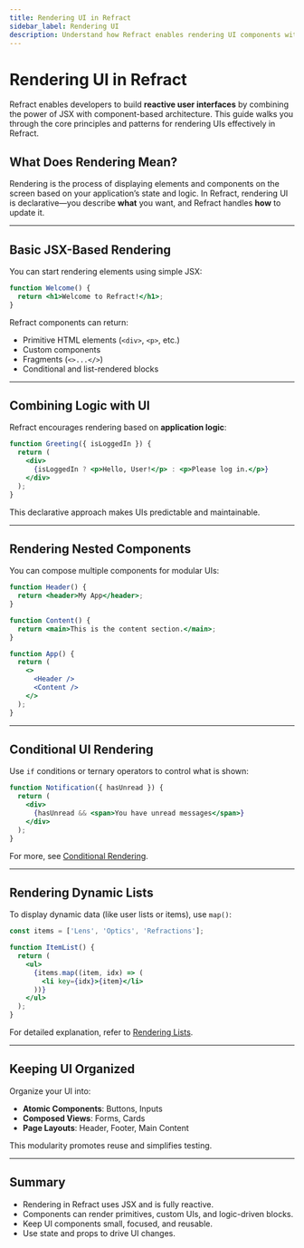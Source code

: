 ```yaml
---
title: Rendering UI in Refract
sidebar_label: Rendering UI
description: Understand how Refract enables rendering UI components with clarity, modularity, and efficiency using JSX.
---
```


# Rendering UI in Refract

Refract enables developers to build **reactive user interfaces** by combining the power of JSX with component-based architecture. This guide walks you through the core principles and patterns for rendering UIs effectively in Refract.

## What Does Rendering Mean?

Rendering is the process of displaying elements and components on the screen based on your application’s state and logic. In Refract, rendering UI is declarative—you describe **what** you want, and Refract handles **how** to update it.

---

## Basic JSX-Based Rendering

You can start rendering elements using simple JSX:

```jsx
function Welcome() {
  return <h1>Welcome to Refract!</h1>;
}
````

Refract components can return:

* Primitive HTML elements (`<div>`, `<p>`, etc.)
* Custom components
* Fragments (`<>...</>`)
* Conditional and list-rendered blocks

---

## Combining Logic with UI

Refract encourages rendering based on **application logic**:

```jsx
function Greeting({ isLoggedIn }) {
  return (
    <div>
      {isLoggedIn ? <p>Hello, User!</p> : <p>Please log in.</p>}
    </div>
  );
}
```

This declarative approach makes UIs predictable and maintainable.

---

## Rendering Nested Components

You can compose multiple components for modular UIs:

```jsx
function Header() {
  return <header>My App</header>;
}

function Content() {
  return <main>This is the content section.</main>;
}

function App() {
  return (
    <>
      <Header />
      <Content />
    </>
  );
}
```

---

## Conditional UI Rendering

Use `if` conditions or ternary operators to control what is shown:

```jsx
function Notification({ hasUnread }) {
  return (
    <div>
      {hasUnread && <span>You have unread messages</span>}
    </div>
  );
}
```

For more, see [Conditional Rendering](./conditional-rendering.md).

---

## Rendering Dynamic Lists

To display dynamic data (like user lists or items), use `map()`:

```jsx
const items = ['Lens', 'Optics', 'Refractions'];

function ItemList() {
  return (
    <ul>
      {items.map((item, idx) => (
        <li key={idx}>{item}</li>
      ))}
    </ul>
  );
}
```

For detailed explanation, refer to [Rendering Lists](./rendering-lists.md).

---

## Keeping UI Organized

Organize your UI into:

* **Atomic Components**: Buttons, Inputs
* **Composed Views**: Forms, Cards
* **Page Layouts**: Header, Footer, Main Content

This modularity promotes reuse and simplifies testing.

---

## Summary

* Rendering in Refract uses JSX and is fully reactive.
* Components can render primitives, custom UIs, and logic-driven blocks.
* Keep UI components small, focused, and reusable.
* Use state and props to drive UI changes.



